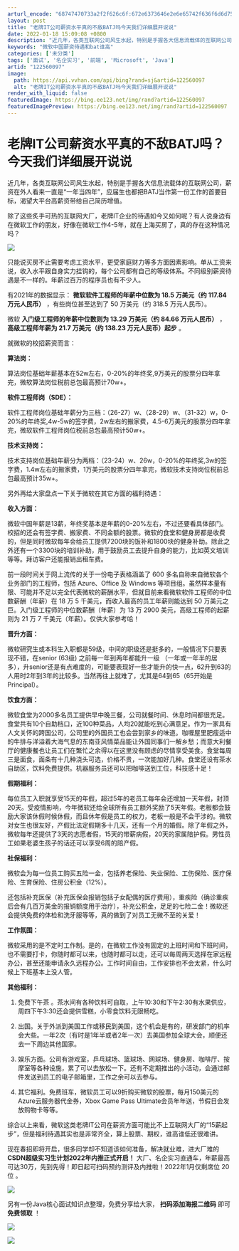 ```yaml
---
arturl_encode: "68747470733a2f2f626c6f:672e6373646e2e6e65742f636f6d6d756e6974795f3238352f:61727469636c652f64657461696c732f313232353630303937"
layout: post
title: "老牌IT公司薪资水平真的不敌BATJ吗今天我们详细展开说说"
date: 2022-01-18 15:09:08 +0800
description: "近几年，各类互联网公司风生水起，特别是手握各大信息流载体的互联网公司，薪资在外人看来一直是“一年当四"
keywords: "微软中国薪资待遇和bat谁高"
categories: ['未分类']
tags: ['面试', '名企实习', '前端', 'Microsoft', 'Java']
artid: "122560097"
image:
  path: https://api.vvhan.com/api/bing?rand=sj&artid=122560097
  alt: "老牌IT公司薪资水平真的不敌BATJ吗今天我们详细展开说说"
render_with_liquid: false
featuredImage: https://bing.ee123.net/img/rand?artid=122560097
featuredImagePreview: https://bing.ee123.net/img/rand?artid=122560097
---
```


# 老牌IT公司薪资水平真的不敌BATJ吗？今天我们详细展开说说

近几年，各类互联网公司风生水起，特别是手握各大信息流载体的互联网公司，薪资在外人看来一直是“一年当四年”，应届生也都把BATJ当作第一份工作的首要目标，渴望大平台高薪资带给自己简历增值。

除了这些炙手可热的互联网大厂，老牌IT企业的待遇如今又如何呢？有人说身边有在微软工作的朋友，好像在微软工作4-5年，就在上海买房了，真的存在这种情况吗？

![](https://i-blog.csdnimg.cn/blog_migrate/d2f011b95b7784c1484d30bb599b807e.webp?x-image-process=image/format,png)

只能说买房不止需要考虑工资水平，更受家庭财力等多方面因素影响。单从工资来说，收入水平跟自身实力挂钩的，每个公司都有自己的等级体系。不同级别薪资待遇是不一样的。年薪过百万的程序员也有不少人。

有2021年的数据显示：
**微软软件工程师的年薪中位数为 18.5 万美元（约 117.84 万元人民币）**
，有些岗位甚至达到了 50 万美元（约 318.5 万元人民币）。

微软
**入门级工程师的年薪中位数则为 13.29 万美元（约 84.66 万元人民币）**
，
**高级工程师年薪为 21.7 万美元（约 138.23 万元人民币）起步**
。

就微软的校招薪资而言：

**算法岗：**

算法岗位基础年薪基本在52w左右，0-20%的年终奖,9万美元的股票分四年拿完，微软算法岗位税前总包最高预计70w+。

**软件工程师岗（SDE）：**

软件工程师岗位基础年薪分为三档：（26-27）w、（28-29）w、（31-32）w，0-20%的年终奖,4w-5w的签字费，2w左右的搬家费，4.5-6万美元的股票分四年拿完，微软软件工程师岗位税前总包最高预计50w+。

**技术支持岗：**

技术支持岗位基础年薪分为两档：（23-24）w、26w，0-20%的年终奖,3w的签字费，1.4w左右的搬家费，1万美元的股票分四年拿完，微软技术支持岗位税前总包最高预计35w+。

另外再给大家盘点一下关于微软在其它方面的福利待遇：

**收入方面：**

微软中国年薪是13薪，年终奖基本是年薪的0-20%左右，不过还要看具体部门。校招的还会有签字费、搬家费、不同金额的股票。微软的食堂和健身房都是收费的，但是同时微软每年会给员工提供7200块的饭补和1800块的健身补助。除此之外还有一个3300块的培训补助，用于鼓励员工去提升自身的能力，比如英文培训等等。拜访客户还能报销出租车费。

前一段时间关于网上流传的关于一份电子表格涵盖了 600 多名自称来自微软各个业务部门的工程师，包括 Azure、Office 及 Windows 等项目组。虽然样本量有限、可能并不足以完全代表微软的薪酬水平，但就目前来看微软软件工程师的中位数薪酬（年薪）在 18 万 5 千美元，而收入最高的员工年薪则能达到 50 万美元之巨。入门级工程师的中位数薪酬（年薪）为 13 万 2900 美元，高级工程师的起薪则为 21 万 7 千美元（年薪）。仅供大家参考哈！

**晋升方面：**

微软研究生或本科生入职都是59级，中间的职级还是挺多的，一般情况下只要表现不错，在senior (63级) 之前每一年到两年都能升一级 （一年或一年半的居多），升senior还是有点难度的，可能要表现好一些才能升的快一点，62升到63的人用时2年到3年的比较多。当然再往上就难了，尤其是64到65（65开始是Principal）。

**饮食方面：**

微软食堂为2000多名员工提供早中晚三餐，公司就餐时间、休息时间都很充足。食堂共有10个自助档口，近100种菜品，人均20就能吃到心满意足。作为一家具有人文关怀的跨国公司，公司里的外国员工也会尝到家乡的味道。咖喱屋里肥瘦适中的牛排与洋溢着大海气息的东南亚风情菜品能让外国同事们一解乡愁；而意大利餐厅的健康餐也让员工们在繁忙之余得以在这里没有顾虑的尽情享受美食。食堂每周三是面食，面条有十几种浇头可选，价格不贵，一次能加好几种。食堂还设有茶水自助区，饮料免费提供。机器服务员还可以把咖啡送到工位，科技感十足！

**假期福利：**

每位员工入职就享受15天的年假，超过5年的老员工每年会还增加一天年假，封顶20天。受疫情影响，今年微软还给全球所有员工额外奖励了5天年假。老板都会鼓励大家该休假时候休假，而且休年假是员工的权力，老板一般是不会干涉的。微软对女生也很友好，产假比法定假期多十几天，还有一个月的婚假。除了年假之外，微软每年还提供了3天的志愿者假，15天的带薪病假，20天的家属陪护假。男性员工如果老婆生孩子的话还可以享受6周的陪产假。

**社保福利：**

微软会为每一位员工购买五险一金，包括养老保险、失业保险、工伤保险、医疗保险、生育保险、住房公积金（12%）。

还包括补充医保（补充医保会报销包括子女配偶的医疗费用），重疾险（确诊重疾后会有几百万美金的报销额度用于治疗），补充公积金，足足的七险二金！微软还会提供免费的体检和洗牙服等等，真的做到了对员工无微不至的关爱！

**工作氛围：**

微软采用的是不定时工作制。是的，在微软工作没有固定的上班时间和下班时间，也不需要打卡，你随时都可以来，也随时都可以走，还可以每周两天选择在家远程办公，甚至还能申请永久远程办公。工作时间自由，工作安排也不会太紧，什么时候上下班基本上没人管。

**其他福利：**

1. 免费下午茶 。茶水间有各种饮料可自取，上午10:30和下午2:30有水果供应，周四下午3:30还会提供雪糕，小零食饮料无限畅吃。

2. 出国。关于外派到美国工作或移民到美国，这个机会是有的，研发部门的机率会大些。一年2次（有时是1年半或者2年一次）去美国参加全球大会，顺便还去一下周边其他国家。

3. 娱乐方面。公司有游戏室，乒乓球场、篮球场、网球场、健身房、咖啡厅、按摩室等各种设施，累了可以去放松一下。还有不定期推出的小活动，会通过邮件发送到员工的电子邮箱里，工作之余可以去参与。

4. 其它福利。免费班车，微软员工可以9折购买微软的股票，每月150美元的Azure云服务器代金券，Xbox Game Pass Ultimate会员年年送，节假日会发放购物卡等等。

综合以上来看，微软这类老牌IT公司在薪资方面可能比不上互联网大厂的“15薪起步”，但是福利待遇其实也是非常齐全，算上股票、期权，谁高谁低还很难讲。

现在春招即将开启，很多同学却不知道该如何准备，解决就业难，进大厂难的
**CSDN超级实习生计划2022年内推正式开启！**
大厂、名企实习直通车，年薪最高可达30万，先到先得！即日起可扫码预约测评及内推啦！2022年1月仅剩席位
20位
。

![](https://i-blog.csdnimg.cn/blog_migrate/2a3ca01ef1649309289cb7bc1b6caf90.png)

另有一份Java核心面试知识点整理，免费分享给大家，
**扫码添加海报二维码**
即可
**免费领取**
！

![](https://i-blog.csdnimg.cn/blog_migrate/fce55b511c29f638061a6613e3943560.png)

![](https://i-blog.csdnimg.cn/blog_migrate/e84ab0abf66bcfc1ffb65bb0a0d230a8.png)
